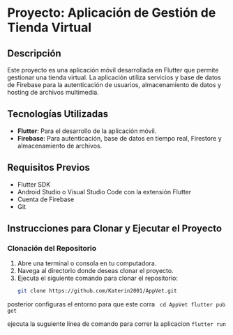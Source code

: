 # Proyecto: Aplicación de Gestión de Tienda Virtual

## Descripción
Este proyecto es una aplicación móvil desarrollada en Flutter que permite gestionar una tienda virtual. La aplicación utiliza servicios y base de datos de Firebase para la autenticación de usuarios, almacenamiento de datos y hosting de archivos multimedia.

## Tecnologías Utilizadas
- **Flutter**: Para el desarrollo de la aplicación móvil.
- **Firebase**: Para autenticación, base de datos en tiempo real, Firestore y almacenamiento de archivos.

## Requisitos Previos
- Flutter SDK
- Android Studio o Visual Studio Code con la extensión Flutter
- Cuenta de Firebase
- Git

## Instrucciones para Clonar y Ejecutar el Proyecto

### Clonación del Repositorio
1. Abre una terminal o consola en tu computadora.
2. Navega al directorio donde deseas clonar el proyecto.
3. Ejecuta el siguiente comando para clonar el repositorio:
   ```bash
   git clone https://github.com/Katerin2001/AppVet.git
posterior configuras el entorno para que este corra 
  ``
cd AppVet
flutter pub get``

ejecuta la suguiente linea de comando para correr la aplicacion 
``flutter run
``
